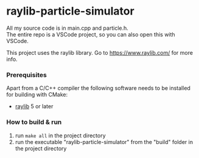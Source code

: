 # raylib-particle-simulator

All my source code is in main.cpp and particle.h.<br>
The entire repo is a VSCode project, so you can also open this with VSCode.

This project uses the raylib library. Go to https://www.raylib.com/ for more info.

### Prerequisites
Apart from a C/C++ compiler the following software needs to be installed for building with CMake:
 - [raylib](https://www.raylib.com) 5 or later
### How to build & run
1. run `make all` in the project directory
2. run the executable "raylib-particle-simulator" from the "build" folder in the project directory
